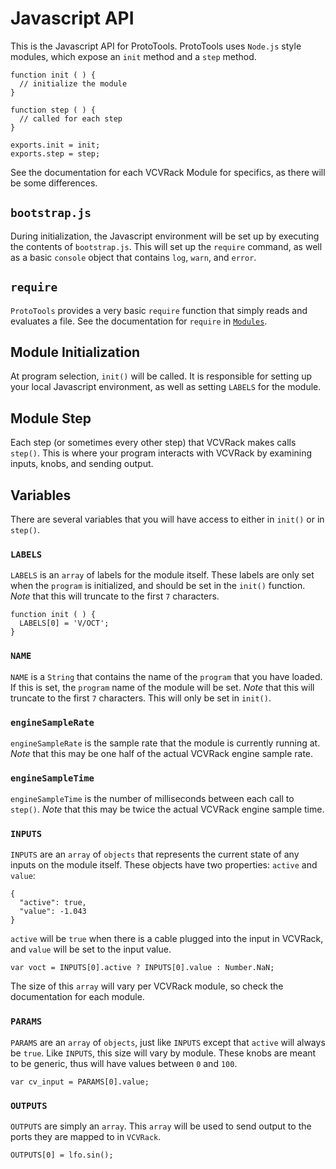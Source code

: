 # Javascript API

This is the Javascript API for ProtoTools.  ProtoTools uses `Node.js` style
modules, which expose an `init` method and a `step` method.

```
function init ( ) {
  // initialize the module
}

function step ( ) {
  // called for each step
}

exports.init = init;
exports.step = step;
```

See the documentation for each VCVRack Module for specifics, as there will be
some differences.

## `bootstrap.js`

During initialization, the Javascript environment will be set up by executing
the contents of `bootstrap.js`.  This will set up the `require` command, as
well as a basic `console` object that contains `log`, `warn`, and `error`.

## `require`

`ProtoTools` provides a very basic `require` function that simply reads and
evaluates a file.  See the documentation for `require` in [`Modules`](Modules.md).

## Module Initialization

At program selection, `init()` will be called.  It is responsible for setting up
your local Javascript environment, as well as setting `LABELS` for the module.

## Module Step

Each step (or sometimes every other step) that VCVRack makes calls `step()`.
This is where your program interacts with VCVRack by examining inputs, knobs,
and sending output.

## Variables

There are several variables that you will have access to either in `init()` or
in `step()`.

### `LABELS`

`LABELS` is an `array` of labels for the module itself.  These labels are only
set when the `program` is initialized, and should be set in the `init()`
function.  _Note_ that this will truncate to the first `7` characters.

```
function init ( ) {
  LABELS[0] = 'V/OCT';
}
```

### `NAME`

`NAME` is a `String` that contains the name of the `program` that you have loaded.
If this is set, the `program` name of the module will be set.  _Note_ that this
will truncate to the first `7` characters.  This will only be set in `init()`.

### `engineSampleRate`

`engineSampleRate` is the sample rate that the module is currently running at.
_Note_ that this may be one half of the actual VCVRack engine sample rate.

### `engineSampleTime`

`engineSampleTime` is the number of milliseconds between each call to `step()`.
_Note_ that this may be twice the actual VCVRack engine sample time.

### `INPUTS`

`INPUTS` are an `array` of `objects` that represents the current state of any
inputs on the module itself.  These objects have two properties: `active` and
`value`:

```
{
  "active": true,
  "value": -1.043
}
```

`active` will be `true` when there is a cable plugged into the input in
VCVRack, and `value` will be set to the input value.

```
var voct = INPUTS[0].active ? INPUTS[0].value : Number.NaN;
```

The size of this `array` will vary per VCVRack module, so check the documentation
for each module.

### `PARAMS`

`PARAMS` are an `array` of `objects`, just like `INPUTS` except that `active`
will always be `true`.  Like `INPUTS`, this size will vary by module.  These
knobs are meant to be generic, thus will have values between `0` and `100`.

```
var cv_input = PARAMS[0].value;
```

### `OUTPUTS`

`OUTPUTS` are simply an `array`.  This `array` will be used to send output to
the ports they are mapped to in `VCVRack`.

```
OUTPUTS[0] = lfo.sin();
```
